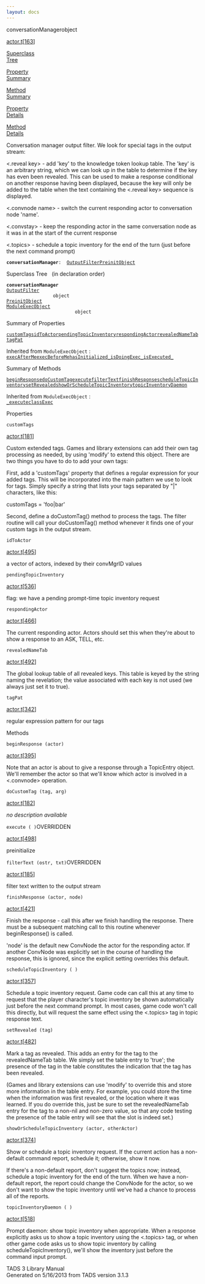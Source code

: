 ```yaml
---
layout: docs
---
```

<span class="title">conversationManager</span><span class="type">object</span>

[actor.t](../file/actor.t.html)\[[163](../source/actor.t.html#163)\]

[Superclass  
Tree](#_SuperClassTree_)

[Property  
Summary](#_PropSummary_)

[Method  
Summary](#_MethodSummary_)

[Property  
Details](#_Properties_)

[Method  
Details](#_Methods_)

<div class="fdesc">

Conversation manager output filter. We look for special tags in the
output stream:

\<.reveal key\> - add 'key' to the knowledge token lookup table. The
'key' is an arbitrary string, which we can look up in the table to
determine if the key has even been revealed. This can be used to make a
response conditional on another response having been displayed, because
the key will only be added to the table when the text containing the
\<.reveal key\> sequence is displayed.

\<.convnode name\> - switch the current responding actor to conversation
node 'name'.

\<.convstay\> - keep the responding actor in the same conversation node
as it was in at the start of the current response

\<.topics\> - schedule a topic inventory for the end of the turn (just
before the next command prompt)

**`conversationManager`**` :   `[`OutputFilter`](../object/OutputFilter.html)[`PreinitObject`](../object/PreinitObject.html)

</div>

<span id="_SuperClassTree_"></span>

<div class="mjhd">

<span class="hdln">Superclass Tree</span>   (in declaration order)

</div>

**`conversationManager`**  
[`OutputFilter`](../object/OutputFilter.html)  
`                 object`  
[`PreinitObject`](../object/PreinitObject.html)  
[`ModuleExecObject`](../object/ModuleExecObject.html)  
`                         object`  
<span id="_PropSummary_"></span>

<div class="mjhd">

<span class="hdln">Summary of Properties</span>  

</div>

[`customTags`](#customTags)[`idToActor`](#idToActor)[`pendingTopicInventory`](#pendingTopicInventory)[`respondingActor`](#respondingActor)[`revealedNameTab`](#revealedNameTab)[`tagPat`](#tagPat)





Inherited from `ModuleExecObject` :  
[`execAfterMe`](../object/ModuleExecObject.html#execAfterMe)[`execBeforeMe`](../object/ModuleExecObject.html#execBeforeMe)[`hasInitialized_`](../object/ModuleExecObject.html#hasInitialized_)[`isDoingExec_`](../object/ModuleExecObject.html#isDoingExec_)[`isExecuted_`](../object/ModuleExecObject.html#isExecuted_)

<span id="_MethodSummary_"></span>

<div class="mjhd">

<span class="hdln">Summary of Methods</span>  

</div>

[`beginResponse`](#beginResponse)[`doCustomTag`](#doCustomTag)[`execute`](#execute)[`filterText`](#filterText)[`finishResponse`](#finishResponse)[`scheduleTopicInventory`](#scheduleTopicInventory)[`setRevealed`](#setRevealed)[`showOrScheduleTopicInventory`](#showOrScheduleTopicInventory)[`topicInventoryDaemon`](#topicInventoryDaemon)





Inherited from `ModuleExecObject` :  
[`_execute`](../object/ModuleExecObject.html#_execute)[`classExec`](../object/ModuleExecObject.html#classExec)

<span id="_Properties_"></span>

<div class="mjhd">

<span class="hdln">Properties</span>  

</div>

<span id="customTags"></span>

`customTags`

[actor.t](../file/actor.t.html)\[[181](../source/actor.t.html#181)\]

<div class="desc">

Custom extended tags. Games and library extensions can add their own tag
processing as needed, by using 'modify' to extend this object. There are
two things you have to do to add your own tags:

First, add a 'customTags' property that defines a regular expression for
your added tags. This will be incorporated into the main pattern we use
to look for tags. Simply specify a string that lists your tags separated
by "\|" characters, like this:

customTags = 'foo\|bar'

Second, define a doCustomTag() method to process the tags. The filter
routine will call your doCustomTag() method whenever it finds one of
your custom tags in the output stream.

</div>

<span id="idToActor"></span>

`idToActor`

[actor.t](../file/actor.t.html)\[[495](../source/actor.t.html#495)\]

<div class="desc">

a vector of actors, indexed by their convMgrID values

</div>

<span id="pendingTopicInventory"></span>

`pendingTopicInventory`

[actor.t](../file/actor.t.html)\[[536](../source/actor.t.html#536)\]

<div class="desc">

flag: we have a pending prompt-time topic inventory request

</div>

<span id="respondingActor"></span>

`respondingActor`

[actor.t](../file/actor.t.html)\[[466](../source/actor.t.html#466)\]

<div class="desc">

The current responding actor. Actors should set this when they're about
to show a response to an ASK, TELL, etc.

</div>

<span id="revealedNameTab"></span>

`revealedNameTab`

[actor.t](../file/actor.t.html)\[[492](../source/actor.t.html#492)\]

<div class="desc">

The global lookup table of all revealed keys. This table is keyed by the
string naming the revelation; the value associated with each key is not
used (we always just set it to true).

</div>

<span id="tagPat"></span>

`tagPat`

[actor.t](../file/actor.t.html)\[[342](../source/actor.t.html#342)\]

<div class="desc">

regular expression pattern for our tags

</div>

<span id="_Methods_"></span>

<div class="mjhd">

<span class="hdln">Methods</span>  

</div>

<span id="beginResponse"></span>

`beginResponse (actor)`

[actor.t](../file/actor.t.html)\[[395](../source/actor.t.html#395)\]

<div class="desc">

Note that an actor is about to give a response through a TopicEntry
object. We'll remember the actor so that we'll know which actor is
involved in a \<.convnode\> operation.

</div>

<span id="doCustomTag"></span>

`doCustomTag (tag, arg)`

[actor.t](../file/actor.t.html)\[[182](../source/actor.t.html#182)\]

<div class="desc">

*no description available*

</div>

<span id="execute"></span>

`execute ( )`<span class="rem">OVERRIDDEN</span>

[actor.t](../file/actor.t.html)\[[498](../source/actor.t.html#498)\]

<div class="desc">

preinitialize

</div>

<span id="filterText"></span>

`filterText (ostr, txt)`<span class="rem">OVERRIDDEN</span>

[actor.t](../file/actor.t.html)\[[185](../source/actor.t.html#185)\]

<div class="desc">

filter text written to the output stream

</div>

<span id="finishResponse"></span>

`finishResponse (actor, node)`

[actor.t](../file/actor.t.html)\[[421](../source/actor.t.html#421)\]

<div class="desc">

Finish the response - call this after we finish handling the response.
There must be a subsequent matching call to this routine whenever
beginResponse() is called.

'node' is the default new ConvNode the actor for the responding actor.
If another ConvNode was explicitly set in the course of handling the
response, this is ignored, since the explicit setting overrides this
default.

</div>

<span id="scheduleTopicInventory"></span>

`scheduleTopicInventory ( )`

[actor.t](../file/actor.t.html)\[[357](../source/actor.t.html#357)\]

<div class="desc">

Schedule a topic inventory request. Game code can call this at any time
to request that the player character's topic inventory be shown
automatically just before the next command prompt. In most cases, game
code won't call this directly, but will request the same effect using
the \<.topics\> tag in topic response text.

</div>

<span id="setRevealed"></span>

`setRevealed (tag)`

[actor.t](../file/actor.t.html)\[[482](../source/actor.t.html#482)\]

<div class="desc">

Mark a tag as revealed. This adds an entry for the tag to the
revealedNameTab table. We simply set the table entry to 'true'; the
presence of the tag in the table constitutes the indication that the tag
has been revealed.

(Games and library extensions can use 'modify' to override this and
store more information in the table entry. For example, you could store
the time when the information was first revealed, or the location where
it was learned. If you do override this, just be sure to set the
revealedNameTab entry for the tag to a non-nil and non-zero value, so
that any code testing the presence of the table entry will see that the
slot is indeed set.)

</div>

<span id="showOrScheduleTopicInventory"></span>

`showOrScheduleTopicInventory (actor, otherActor)`

[actor.t](../file/actor.t.html)\[[374](../source/actor.t.html#374)\]

<div class="desc">

Show or schedule a topic inventory request. If the current action has a
non-default command report, schedule it; otherwise, show it now.

If there's a non-default report, don't suggest the topics now; instead,
schedule a topic inventory for the end of the turn. When we have a
non-default report, the report could change the ConvNode for the actor,
so we don't want to show the topic inventory until we've had a chance to
process all of the reports.

</div>

<span id="topicInventoryDaemon"></span>

`topicInventoryDaemon ( )`

[actor.t](../file/actor.t.html)\[[518](../source/actor.t.html#518)\]

<div class="desc">

Prompt daemon: show topic inventory when appropriate. When a response
explicitly asks us to show a topic inventory using the \<.topics\> tag,
or when other game code asks us to show topic inventory by calling
scheduleTopicInventory(), we'll show the inventory just before the
command input prompt.

</div>

<div class="ftr">

TADS 3 Library Manual  
Generated on 5/16/2013 from TADS version 3.1.3

</div>
